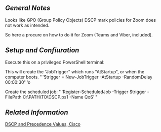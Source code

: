 ## _General Notes_

Looks like GPO (Group Policy Objects) DSCP mark policies for Zoom does not work as intended.

So here a procure on how to do it for Zoom (Teams and Viber, included).

## _Setup and Confiuration_

Execute this on a privileged PowerShell terminal:

This will create the "JobTrigger" which runs "AtStartup", or when the computer boots.
'''$trigger = New-JobTrigger -AtStartup -RandomDelay 00:00:30'''o

Create the scheduled job:
'''Register-ScheduledJob -Trigger $trigger -FilePath C:\PATH\TO\DSCP.ps1 -Name QoS'''


## _Related Information_

[DSCP and Precedence Values, Cisco](https://www.cisco.com/c/en/us/td/docs/switches/datacenter/nexus1000/sw/4_0/qos/configuration/guide/nexus1000v_qos/qos_6dscp_val.pdf)
